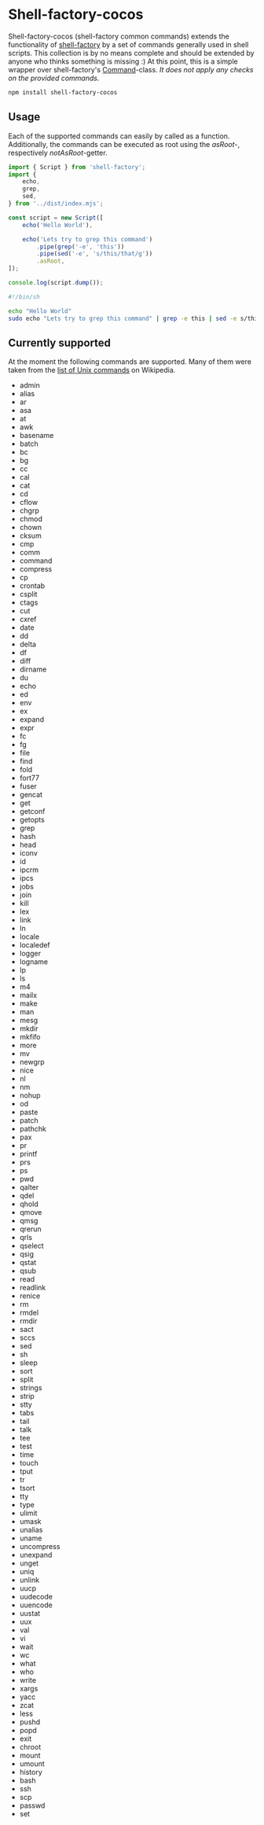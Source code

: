 # Shell-factory-cocos
Shell-factory-cocos (shell-factory common commands) extends the functionality of [shell-factory](https://github.com/monstermichl/shell-factory) by a set of commands generally used in shell scripts. This collection is by no means complete and should be extended by anyone who thinks something is missing :) At this point, this is a simple wrapper over shell-factory's [Command](https://github.com/monstermichl/shell-factory#command)-class. *It does not apply any checks on the provided commands.*

```sh
npm install shell-factory-cocos
```

## Usage
Each of the supported commands can easily by called as a function. Additionally, the commands can be executed as root using the *asRoot*-, respectively *notAsRoot*-getter.

```typescript
import { Script } from 'shell-factory';
import {
    echo,
    grep,
    sed,
} from '../dist/index.mjs';

const script = new Script([
    echo('Hello World'),

    echo('Lets try to grep this command')
        .pipe(grep('-e', 'this'))
        .pipe(sed('-e', 's/this/that/g'))
        .asRoot,
]);

console.log(script.dump());
```

```sh
#!/bin/sh

echo "Hello World"
sudo echo "Lets try to grep this command" | grep -e this | sed -e s/this/that/g
```

## Currently supported
At the moment the following commands are supported. Many of them were taken from the [list of Unix commands](https://en.wikipedia.org/wiki/List_of_Unix_commands) on Wikipedia.

- admin
- alias
- ar
- asa
- at
- awk
- basename
- batch
- bc
- bg
- cc
- cal
- cat
- cd
- cflow
- chgrp
- chmod
- chown
- cksum
- cmp
- comm
- command
- compress
- cp
- crontab
- csplit
- ctags
- cut
- cxref
- date
- dd
- delta
- df
- diff
- dirname
- du
- echo
- ed
- env
- ex
- expand
- expr
- fc
- fg
- file
- find
- fold
- fort77
- fuser
- gencat
- get
- getconf
- getopts
- grep
- hash
- head
- iconv
- id
- ipcrm
- ipcs
- jobs
- join
- kill
- lex
- link
- ln
- locale
- localedef
- logger
- logname
- lp
- ls
- m4
- mailx
- make
- man
- mesg
- mkdir
- mkfifo
- more
- mv
- newgrp
- nice
- nl
- nm
- nohup
- od
- paste
- patch
- pathchk
- pax
- pr
- printf
- prs
- ps
- pwd
- qalter
- qdel
- qhold
- qmove
- qmsg
- qrerun
- qrls
- qselect
- qsig
- qstat
- qsub
- read
- readlink
- renice
- rm
- rmdel
- rmdir
- sact
- sccs
- sed
- sh
- sleep
- sort
- split
- strings
- strip
- stty
- tabs
- tail
- talk
- tee
- test
- time
- touch
- tput
- tr
- tsort
- tty
- type
- ulimit
- umask
- unalias
- uname
- uncompress
- unexpand
- unget
- uniq
- unlink
- uucp
- uudecode
- uuencode
- uustat
- uux
- val
- vi
- wait
- wc
- what
- who
- write
- xargs
- yacc
- zcat
- less
- pushd
- popd
- exit
- chroot
- mount
- umount
- history
- bash
- ssh
- scp
- passwd
- set
